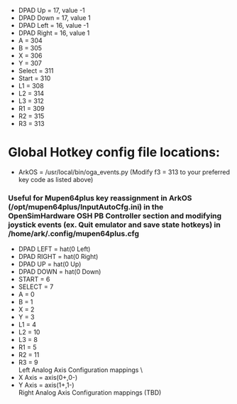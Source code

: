 * DPAD Up = 17, value -1
* DPAD Down = 17, value 1
* DPAD Left = 16, value -1
* DPAD Right = 16, value 1
* A = 304
* B = 305
* X = 306
* Y = 307
* Select = 311
* Start = 310
* L1 = 308
* L2 = 314
* L3 = 312
* R1 = 309
* R2 = 315
* R3 = 313

# Global Hotkey config file locations:

* ArkOS = /usr/local/bin/oga_events.py (Modify f3 = 313 to your preferred key code as listed above)

### Useful for Mupen64plus key reassignment in ArkOS (/opt/mupen64plus/InputAutoCfg.ini) in the OpenSimHardware OSH PB Controller section and modifying joystick events (ex. Quit emulator and save state hotkeys) in /home/ark/.config/mupen64plus.cfg

* DPAD LEFT = hat(0 Left)
* DPAD RIGHT = hat(0 Right)
* DPAD UP = hat(0 Up)
* DPAD DOWN = hat(0 Down)
* START = 6
* SELECT = 7
* A = 0
* B = 1
* X = 2
* Y = 3
* L1 = 4
* L2 = 10
* L3 = 8
* R1 = 5
* R2 = 11
* R3 = 9 \
Left Analog Axis Configuration mappings \
* X Axis = axis(0+,0-)
* Y Axis = axis(1+,1-) \
Right Analog Axis Configuration mappings (TBD)